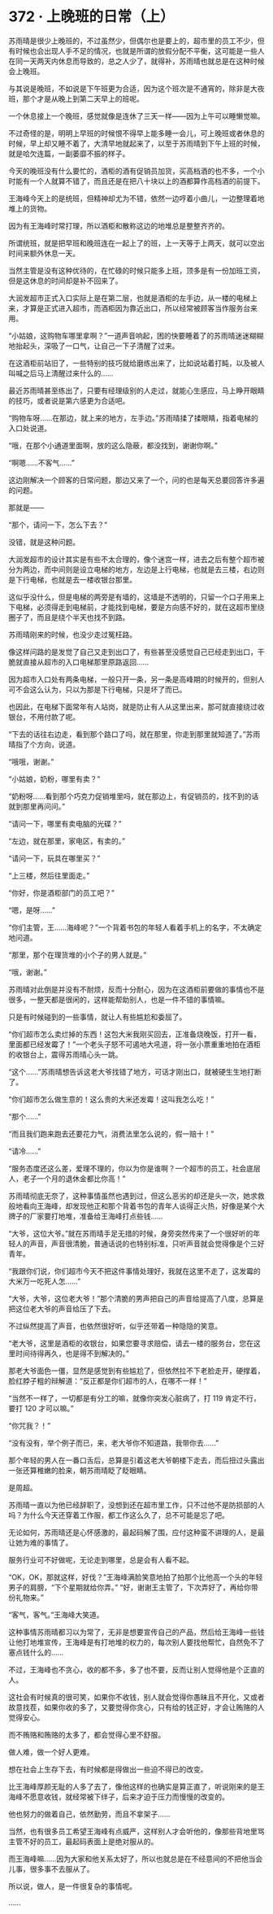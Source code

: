# 372 · 上晚班的日常（上）

苏雨晴是很少上晚班的，不过虽然少，但偶尔也是要上的，超市里的员工不少，但有时候也会出现人手不足的情况，也就是所谓的放假分配不平衡，这可能是一些人在同一天两天内休息而导致的，总之人少了，就得补，苏雨晴也就总是在这种时候会上晚班。

与其说是晚班，不如说是下午班更为合适，因为这个班次是不通宵的，除非是大夜班，那个才是从晚上到第二天早上的班呢。

一个休息接上一个晚班，感觉就像是连休了三天一样——因为上午可以睡懒觉嘛。

不过奇怪的是，明明上早班的时候恨不得早上能多睡一会儿，可上晚班或者休息的时候，早上却又睡不着了，大清早地就起来了，以至于苏雨晴到下午上班的时候，就是哈欠连篇，一副萎靡不振的样子。

今天的晚班没有什么要忙的，酒柜的酒有促销员加货，买高档酒的也不多，一个小时能有一个人就算不错了，而且还是在把八十块以上的酒都算作高档酒的前提下。

王海峰今天上的是统班，但精神却尤为不错，依然一边哼着小曲儿，一边整理着地堆上的货物。

因为有王海峰时常打理，所以酒柜和散称这边的地堆总是整整齐齐的。

所谓统班，就是把早班和晚班连在一起上了的班，上一天等于上两天，就可以空出时间来额外休息一天。

当然主管是没有这种优待的，在忙碌的时候只能多上班，顶多是有一份加班工资，但是这休息的时间却是补不回来了。

大润发超市正式入口实际上是在第二层，也就是酒柜的左手边，从一楼的电梯上来，才算是正式进入超市，而酒柜因为靠近出口，所以经常被顾客当作服务台来用。

“小姑娘，这购物车哪里拿啊？”一道声音响起，困的快要睡着了的苏雨晴迷迷糊糊地抬起头，深吸了一口气，让自己一下子清醒了过来。

在这酒柜前站旧了，一些特别的技巧就给磨练出来了，比如说站着打盹，以及被人叫喊之后马上清醒过来什么的……

最近苏雨晴甚至练出了，只要有经理级别的人走过，就能心生感应，马上睁开眼睛的技巧，或者说是第六感更为合适吧。

“购物车呀……在那边，就上来的地方，左手边。”苏雨晴揉了揉眼睛，指着电梯的入口处说道。

“哦，在那个小通道里面啊，放的这么隐蔽，都没找到，谢谢你啊。”

“啊嗯……不客气……”

这边刚解决一个顾客的日常问题，那边又来了一个，问的也是每天总要回答许多遍的问题。

那就是——

“那个，请问一下，怎么下去？”

没错，就是这种问题。

大润发超市的设计其实是有些不太合理的，像个迷宫一样，进去之后有整个超市被分为两边，而中间则是设立电梯的地方，左边是上行电梯，也就是去三楼，右边则是下行电梯，也就是去一楼收银台那里。

这似乎没什么，但是电梯的两旁是有墙的，这墙是不透明的，只留一个口子用来上下电梯，必须得走到电梯前，才能找到电梯，要是方向感不好的，就在这超市里绕圈子了，而且是绕个半天也找不到路。

苏雨晴刚来的时候，也没少走过冤枉路。

像这样问路的是发觉了自己又走到出口了，有些甚至没感觉自己已经走到出口，干脆就直接从超市的入口电梯那里原路返回……

因为超市入口处有两条电梯，一般只开一条，另一条是高峰期的时候开的，但别人可不会这么认为，只以为那是下行电梯，只是坏了而已。

也因此，在电梯下面常年有人站岗，就是防止有人从这里出来，那可就直接绕过收银台，不用付款了呢。

“下去的话往右边走，看到那个路口了吗，就在那里，你走到那里就知道了。”苏雨晴指了个方向，说道。

“哦哦，谢谢。”

“小姑娘，奶粉，哪里有卖？”

“奶粉呀……看到那个巧克力促销堆里吗，就在那边上，有促销员的，找不到的话就到那里再问问。”

“请问一下，哪里有卖电脑的光碟？”

“左边，就在那里，家电区，有卖的。”

“请问一下，玩具在哪里买？”

“上三楼，然后往里面走。”

“你好，你是酒柜部门的员工吧？”

“嗯，是呀……”

“你们主管，王……海峰呢？”一个背着书包的年轻人看着手机上的名字，不太确定地问道。

“那里，那个在理货堆的小个子的男人就是。”

“哦，谢谢。”

苏雨晴对此倒是并没有不耐烦，反而十分耐心，因为在这酒柜前要做的事情也不是很多，一整天都是很闲的，这样能帮助别人，也是一件不错的事情嘛。

只是有时候碰到的一些事情，就让人有些尴尬和委屈了。

“你们超市怎么卖烂掉的东西！这包大米我刚买回去，正准备烧晚饭，打开一看，里面都已经发霉了！”一个老头子怒不可遏地大吼道，将一张小票重重地拍在酒柜的收银台上，震得苏雨晴心头一跳。

“这个……”苏雨晴想告诉这老大爷找错了地方，可话才刚出口，就被硬生生地打断了。

“你们超市怎么做生意的！这么贵的大米还发霉！这叫我怎么吃！”

“那个……”

“而且我们跑来跑去还要花力气，消费法里怎么说的，假一赔十！”

“请冷……”

“服务态度还这么差，爱理不理的，你以为你是谁啊？一个超市的员工，社会底层人，老子一个月的退休金都比你高！”

苏雨晴彻底无奈了，这种事情虽然也遇到过，但这么恶劣的却还是头一次，她求救般地看向王海峰，却发现他正和那个背着书包的青年人谈得正火热，好像是某个大牌子的厂家要打地堆，准备给王海峰打点些钱……

“大爷，这位大爷。”就在苏雨晴手足无措的时候，身旁突然传来了一个很好听的年轻人的声音，声音很清脆，普通话说的也特别标准，只听声音就会觉得像是个三好青年。

“我跟你们说，你们超市今天不把这件事情处理好，我就在这里不走了，这发霉的大米万一吃死人怎……”

“大爷，大爷，这位老大爷！”那个清脆的男声把自己的声音给提高了八度，总算是把这位老大爷的声音给压了下去。

不过纵然提高了声音，也依然很好听，似乎还带着一种隐隐的笑意。

“老大爷，这里是酒柜的收银台，如果您要寻求赔偿，请去一楼的服务台，您在这里时间待得再久，也是得不到解决的。”

那老大爷面色一僵，显然是感觉到有些尴尬了，但依然拉不下老脸走开，硬撑着，脸红脖子粗的辩解道：“反正都是你们超市的人，在哪不一样！”

“当然不一样了，一切都是有分工的嘛，就像你突发心脏病了，打 119 肯定不行，要打 120 才可以嘛。”

“你咒我？！”

“没有没有，举个例子而已，来，老大爷你不知道路，我带你去……”

那个年轻的男人在一番口舌后，总算是引着这老大爷朝楼下走去，而后扭过头露出一张还算稚嫩的脸来，朝苏雨晴眨了眨眼睛。

是周超。

苏雨晴一直以为他已经辞职了，没想到还在超市里工作，只不过他不是防损部的人吗？为什么今天还穿着工作服，都工作这么久了，总不可能是忘了吧。

无论如何，苏雨晴还是心怀感激的，最起码解了围，应付这种蛮不讲理的人，是最让她为难的事情了。

服务行业可不好做呢，无论走到哪里，总是会有人看不起。

“OK，OK，那就这样，好伐？”王海峰满脸笑意地拍了拍那个比他高一个头的年轻男子的肩膀，“下个星期就给你弄。”
“好，谢谢王主管了，下次弄好了，再给你带份礼物来。”

“客气，客气。”王海峰大笑道。

这种事情苏雨晴都习以为常了，无非是想要宣传自己的产品，然后给王海峰一些钱让他打地堆宣传，王海峰是有打地堆的权力的，每次别人要找他帮忙，自然免不了塞点钱什么的……

不过，王海峰也不贪心，收的都不多，多了也不要，反而让别人觉得他是个正直的人。

这社会有时候真的很可笑，如果你不收钱，别人就会觉得你愚昧且不开化，又或者故意找茬，如果你收的多了，又要觉得你贪心，只有给的钱正好，才会让贿赂的人觉得安心。

而不贿赂和贿赂的太多了，都会觉得心里不舒服。

做人难，做一个好人更难。

想在社会上生存下去，有时候都是得做出一些迫不得已的改变。

比王海峰厚颜无耻的人多了去了，像他这样的也确实是算正直了，听说刚来的是王海峰不愿意收钱，就经常被下绊子，后来才迫于压力而慢慢的改变的。

他也努力的做着自己，依然勤劳，而且不拿架子……

当然，也有很多员工希望王海峰有点威严，这样别人才会听他的，像那些背地里骂主管不好的员工，最起码表面上是绝对服从的。

而王海峰嘛……因为大家和他关系太好了，所以也就总是在不经意间的不把他当会儿事，很多事不去服从了。

所以说，做人，是一件很复杂的事情呢。

……
